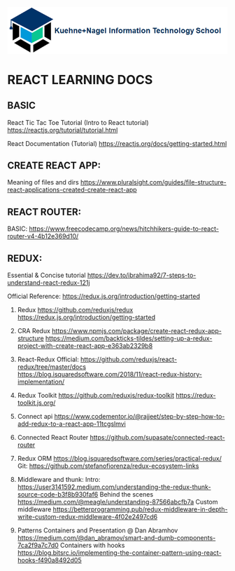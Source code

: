 ﻿![enter image description here](https://github.com/stefanofiorenza/KNITS/raw/master/Logo/KNITS-text-white.png)
# REACT LEARNING DOCS


##  BASIC

React Tic Tac Toe Tutorial (Intro to React tutorial)
https://reactjs.org/tutorial/tutorial.html

React Documentation (Tutorial)
	https://reactjs.org/docs/getting-started.html


## CREATE REACT APP:

Meaning of files and dirs
	https://www.pluralsight.com/guides/file-structure-react-applications-created-create-react-app


## REACT ROUTER:
	
BASIC:
https://www.freecodecamp.org/news/hitchhikers-guide-to-react-router-v4-4b12e369d10/


## REDUX:

Essential & Concise tutorial
https://dev.to/ibrahima92/7-steps-to-understand-react-redux-121j


Official Reference:
https://redux.js.org/introduction/getting-started


1) Redux 
https://github.com/reduxjs/redux
https://redux.js.org/introduction/getting-started

2) CRA Redux
https://www.npmjs.com/package/create-react-redux-app-structure
https://medium.com/backticks-tildes/setting-up-a-redux-project-with-create-react-app-e363ab2329b8


3) React-Redux
Official:
https://github.com/reduxjs/react-redux/tree/master/docs
https://blog.isquaredsoftware.com/2018/11/react-redux-history-implementation/


4) Redux Toolkit
https://github.com/reduxjs/redux-toolkit
https://redux-toolkit.js.org/


5) Connect api
https://www.codementor.io/@rajjeet/step-by-step-how-to-add-redux-to-a-react-app-11tcgslmvi

6) Connected React Router
https://github.com/supasate/connected-react-router

7) Redux ORM
https://blog.isquaredsoftware.com/series/practical-redux/
Git:
https://github.com/stefanofiorenza/redux-ecosystem-links

8) Middleware and thunk:
Intro:
https://user3141592.medium.com/understanding-the-redux-thunk-source-code-b3f8b930faf6
Behind the scenes 
https://medium.com/@meagle/understanding-87566abcfb7a
Custom middleware
https://betterprogramming.pub/redux-middleware-in-depth-write-custom-redux-middleware-4f02e2497cd6

9) Patterns
Containers and Presentation @ Dan Abramhov
https://medium.com/@dan_abramov/smart-and-dumb-components-7ca2f9a7c7d0
Containers with hooks
https://blog.bitsrc.io/implementing-the-container-pattern-using-react-hooks-f490a8492d05


